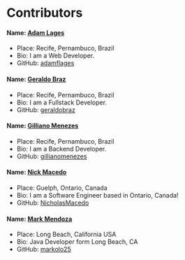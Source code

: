 # Contributors

#### Name: [Adam Lages](https://github.com/adamflages)
- Place: Recife, Pernambuco, Brazil
- Bio: I am a Web Developer.
- GitHub: [adamflages](https://github.com/adamflages)

#### Name: [Geraldo Braz](https://github.com/geraldobraz)
- Place: Recife, Pernambuco, Brazil
- Bio: I am a Fullstack Developer.
- GitHub: [geraldobraz](https://github.com/geraldobraz)

#### Name: [Gilliano Menezes](https://github.com/gillianomenezes)
- Place: Recife, Pernambuco, Brazil
- Bio: I am a Backend Developer.
- GitHub: [gillianomenezes](https://github.com/gillianomenezes)

#### Name: [Nick Macedo](https://github.com/NicholasMacedo)
- Place: Guelph, Ontario, Canada
- Bio: I am a Software Engineer based in Ontario, Canada!
- GitHub: [NicholasMacedo](https://github.com/NicholasMacedo)

#### Name: [Mark Mendoza](https://github.com/markolo25)
- Place: Long Beach, California USA
- Bio: Java Developer form Long Beach, CA
- GitHub: [markolo25](https://github.com/markolo25)